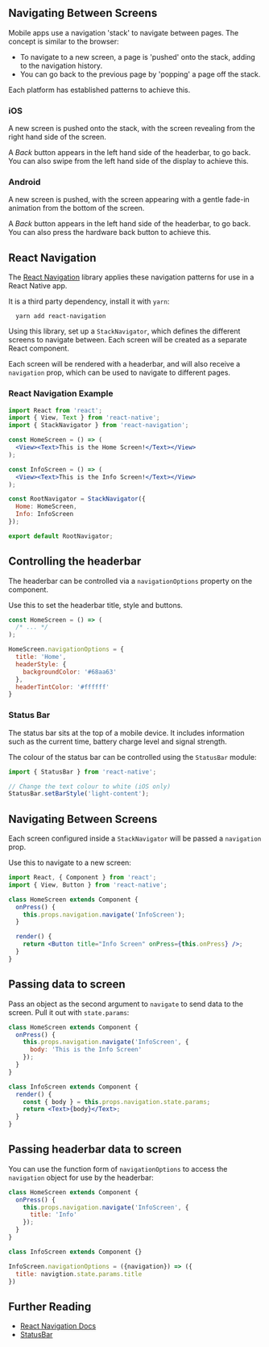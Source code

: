 ## Navigating Between Screens

Mobile apps use a navigation 'stack' to navigate between pages. The concept is similar to the browser:

- To navigate to a new screen, a page is 'pushed' onto the stack, adding to the navigation history.
- You can go back to the previous page by 'popping' a page off the stack.

Each platform has established patterns to achieve this.

<!-- break -->

### iOS

A new screen is pushed onto the stack, with the screen revealing from the right hand side of the screen.

A _Back_ button appears in the left hand side of the headerbar, to go back. You can also swipe from the left hand side of the display to achieve this.

### Android

A new screen is pushed, with the screen appearing with a gentle fade-in animation from the bottom of the screen.

A _Back_ button appears in the left hand side of the headerbar, to go back. You can also press the hardware back button to achieve this.

<!-- break -->

## React Navigation

The [React Navigation](https://reactnavigation.org) library applies these navigation patterns for use in a React Native app.

It is a third party dependency, install it with `yarn`:

```
  yarn add react-navigation
```

Using this library, set up a `StackNavigator`, which defines the different screens to navigate between. Each screen will be created as a separate React component.

Each screen will be rendered with a headerbar, and will also receive a `navigation` prop, which can be used to navigate to different pages.

<!-- break -->

### React Navigation Example

``` jsx
import React from 'react';
import { View, Text } from 'react-native';
import { StackNavigator } from 'react-navigation';

const HomeScreen = () => (
  <View><Text>This is the Home Screen!</Text></View>
);

const InfoScreen = () => (
  <View><Text>This is the Info Screen!</Text></View>
);

const RootNavigator = StackNavigator({
  Home: HomeScreen,
  Info: InfoScreen
});

export default RootNavigator;
```

<!-- break -->

## Controlling the headerbar

The headerbar can be controlled via a `navigationOptions` property on the component.

Use this to set the headerbar title, style and buttons.

``` jsx
const HomeScreen = () => (
  /* ... */
);

HomeScreen.navigationOptions = {
  title: 'Home',
  headerStyle: {
    backgroundColor: '#68aa63'
  },
  headerTintColor: '#ffffff'
}
```

<!-- break -->

### Status Bar

The status bar sits at the top of a mobile device. It includes information such as the current time, battery charge level and signal strength.

The colour of the status bar can be controlled using the `StatusBar` module:

``` js
import { StatusBar } from 'react-native';

// Change the text colour to white (iOS only)
StatusBar.setBarStyle('light-content');
```

<!-- break -->

## Navigating Between Screens

Each screen configured inside a `StackNavigator` will be passed a `navigation` prop.

Use this to navigate to a new screen:

``` jsx
import React, { Component } from 'react';
import { View, Button } from 'react-native';

class HomeScreen extends Component {
  onPress() {
    this.props.navigation.navigate('InfoScreen');
  }

  render() {
    return <Button title="Info Screen" onPress={this.onPress} />;
  }
}
```

<!-- break -->

## Passing data to screen

Pass an object as the second argument to `navigate` to send data to the screen. Pull it out with `state.params`:

``` jsx
class HomeScreen extends Component {
  onPress() {
    this.props.navigation.navigate('InfoScreen', {
      body: 'This is the Info Screen'
    });
  }
}

class InfoScreen extends Component {
  render() {
    const { body } = this.props.navigation.state.params;
    return <Text>{body}</Text>;
  }
}
```

<!-- break -->

## Passing headerbar data to screen

You can use the function form of `navigationOptions` to access the `navigation` object for use by the headerbar:

``` jsx
class HomeScreen extends Component {
  onPress() {
    this.props.navigation.navigate('InfoScreen', {
      title: 'Info'
    });
  }
}

class InfoScreen extends Component {}

InfoScreen.navigationOptions = ({navigation}) => ({
  title: navigtion.state.params.title
})
```

<!-- break -->

## Further Reading

- [React Navigation Docs](https://reactnavigation.org/docs/getting-started.html)
- [StatusBar](https://facebook.github.io/react-native/docs/statusbar.html)